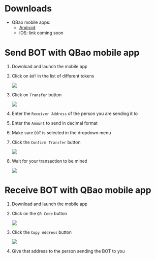 # Downloads
* QBao mobile apps:
    * [Android](https://play.google.com/store/apps/details?id=com.aether.coder.qbao&hl=en)
    * iOS: link coming soon

# Send BOT with QBao mobile app
1. Download and launch the mobile app
2. Click on `BOT` in the list of different tokens
	
	![](../img/qbao_send_1.png)

3. Click on `Transfer` button

	![](../img/qbao_send_2.png)

4. Enter the `Receiver Address` of the person you are sending it to
5. Enter the `Amount` to send in decimal format
6. Make sure `BOT` is selected in the dropdown menu
7. Click the `Confirm Transfer` button

	![](../img/qbao_send_3.png)

8. Wait for your transaction to be mined
	
	![](../img/qbao_send_4.png)

# Receive BOT with QBao mobile app
1. Download and launch the mobile app
2. Click on the `QR Code` button

	![](../img/qbao_receive_1.png)

3. Click the `Copy Address` button

	![](../img/qbao_receive_2.png)

4. Give that address to the person sending the BOT to you